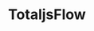 ---
draft: false
title: TotaljsFlow
content:
  id: totaljsflow
  name: TotaljsFlow
  logo: /images/development/nocode-lowcode/totaljsflow/logo.png
  website: https://www.totaljs.com/flow/
  iframe_website: /website-iframe/development/nocode-lowcode/totaljsflow
  dashboardImage: /images/development/nocode-lowcode/totaljsflow/screenshot-1.jpg
  short_description: It's a friendly, modern, straightforward Visual Programming Interface for Low-code Development accessible through a web browser. The tool integrates, processes, and transforms various events and data in real-time.
  description: It's a friendly, modern, straightforward Visual Programming Interface for Low-code Development accessible through a web browser. The tool integrates, processes, and transforms various events and data in real-time.
  features:
    - title: Component's editor
      description: You can create and modify Total.js Flow components in real-time directly in the Flow. Also, Total.js Flow allows you to edit imported components as well.
    - title: Worker-Thread
      description: By default, each Total.js Flow is running as an independent Child Process/Worker-Thread (outside of the main thread). Each worker thread takes around 5-15 MB of RAM.
    - title: Total.js Message Service
      description: Total.js Flow can be used as an integrator for Total.js Message Service (PUB/SUB/RPC architecture). You can easily integrate multiple Total.js Apps together directly in the Total.js Flow.
    - title: Real-time traffic indicator
      description: With the real-time traffic indicator, you can watch the real-time data on the INPUT and OUTPUT of the component.
  screenshots:
    - /images/development/nocode-lowcode/totaljsflow/screenshot-1.jpg
    - /images/development/nocode-lowcode/totaljsflow/screenshot-2.png
---